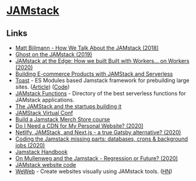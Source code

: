 # [JAMstack](https://jamstack.org/)

## Links

- [Matt Biilmann - How We Talk About the JAMstack (2018)](https://www.youtube.com/watch?v=VzQ0d8-nMhw)
- [Ghost on the JAMstack (2019)](https://ghost.org/blog/jamstack/)
- [JAMstack at the Edge: How we built Built with Workers… on Workers (2020)](https://blog.cloudflare.com/jamstack-at-the-edge-how-we-built-built-with-workers-on-workers/)
- [Building E-commerce Products with JAMStack and Serverless](https://egghead.io/learn/e-commerce-jamstack-serverless/)
- [Toast](https://www.toast.dev/) - ES Modules based Jamstack framework for prebuilding large sites. ([Article](https://www.christopherbiscardi.com/shipping-sector-toast-and-more)) ([Code](https://github.com/toastdotdev/toast))
- [JAMstack Functions](https://jamstackfns.com/) - Directory of the best serverless functions for JAMstack applications.
- [The JAMStack and the startups building it](https://technically.dev/posts/the-jamstack-and-the-startups-building-it.html)
- [JAMStack Virtual Conf](https://jamstackconf.com/virtual/)
- [Build a Jamstack Merch Store course](https://piccalil.li/course/build-a-jamstack-merch-store/)
- [Do I Need a CDN for My Personal Website? (2020)](https://blr.design/blog/cdn-for-fast-static-website/)
- [Netlify, JAMStack, and Next.js - a true Gatsby alternative? (2020)](https://www.youtube.com/watch?list=PLn5EpEMtxTCmLsbLgaN3djvEkRdp-YmlE&v=mUF7-lkTI4Q)
- [Coding the Jamstack missing parts: databases, crons & background jobs (2020)](https://dev.to/vvo/coding-the-jamstack-missing-parts-databases-crons-background-jobs-1bpj)
- [Jamstack Handbook](https://jamstackhandbook.com/)
- [On Mullenweg and the Jamstack - Regression or Future? (2020)](https://www.netlify.com/blog/2020/09/15/on-mullenweg-and-the-jamstack-regression-or-future/)
- [JAMstack website code](https://github.com/jamstack/jamstack.org)
- [WeWeb](https://www.weweb.io/) - Create websites visually using JAMstack tools. ([HN](https://news.ycombinator.com/item?id=26248123))
